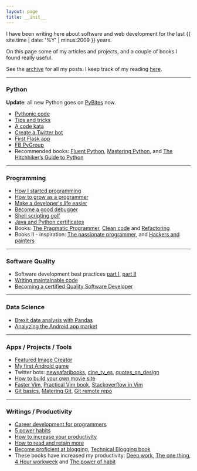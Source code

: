 ```yaml
---
layout: page
title: __init__
---
```


I have been writing here about software and web development for the last {{ site.time | date: '%Y' | minus:2009 }} years.

On this page some of my articles and projects, and a couple of books I found really useful.

See the [archive](archive) for all my posts. I keep track of my reading [here](http://bobbelderbos.com/books/).

---

### Python

__Update__: all new Python goes on [PyBites](http://pybit.es) now.

* [Pythonic code](http://bobbelderbos.com/2016/07/writing-pythonic-code-pays-off/)
* [Tips and tricks](http://bobbelderbos.com/2016/06/python-tips/)
* [A code kata](http://bobbelderbos.com/2016/12/code-kata/)
* [Create a Twitter bot](http://bobbelderbos.com/2016/06/twitter-bot/)
* [First Flask app](http://bobbelderbos.com/2016/12/learning-flask-building-quote-app/)
* [FB PyGroup](https://www.facebook.com/groups/1305028816183522)
* Recommended books: [Fluent Python](https://www.amazon.com/Fluent-Python-Concise-Effective-Programming/dp/1491946008/), [Mastering Python](https://www.amazon.com/Mastering-Python-Rick-van-Hattem/dp/1785289721), and [The Hitchhiker’s Guide to Python](http://docs.python-guide.org/en/latest/)

---

### Programming

* [How I started programming](http://bobbelderbos.com/2016/02/fired-up-about-programming/)
* [How to grow as a programmer](http://bobbelderbos.com/2012/09/how-to-grow-craft-programming/)
* [Make a developer's life easier](http://bobbelderbos.com/2011/04/make-developer-life-easier/)
* [Become a good debugger](http://bobbelderbos.com/2011/07/becoming-good-debugger/)
* [Shell scripting golf](http://bobbelderbos.com/2013/12/podcast-scripting-golf/)
* [Java and Python certificates](http://bobbelderbos.com/certifications)
* Books: [The Pragmatic Programmer](http://bobbelderbos.com/2011/02/great-book-about-software-engineering/), [Clean code](https://www.amazon.com/Clean-Code-Handbook-Software-Craftsmanship/dp/0132350882) and [Refactoring](https://www.amazon.com/Refactoring-Improving-Design-Existing-Code/dp/0201485672)
* Books II - inspiration: [The passionate programmer](http://bobbelderbos.com/2011/04/advance-career-read-passionate-programmer/), and [Hackers and painters](http://bobbelderbos.com/2012/07/books-hackers-and-painters-ideas-computer-age/)

---

### Software Quality

* Software development best practices [part I](http://bobbelderbos.com/2012/06/best-practices-software-development-programming-techniques/), [part II](http://bobbelderbos.com/2012/07/best-practices-software-development-good-coding-methodologies/)
* [Writing maintainable code](http://bobbelderbos.com/2016/03/building-maintainable-software/)
* [Becoming a certified Quality Software Developer](http://bobbelderbos.com/2016/07/certified-software-quality/)

---

### Data Science

* [Brexit data analysis with Pandas](http://bobbelderbos.com/2016/06/analyzing-brexit-data-with-pandas/)
* [Analyzing the Android app market](http://bobbelderbos.com/2016/07/google-play-topapps/)

---

### Apps / Projects / Tools

* [Featured Image Creator](http://bobbelderbos.com/2016/12/featured-image-creator/)
* [My first Android game](http://bobbelderbos.com/2015/04/my-first-android-game-free-monkey/)
* Twitter bots: [newsafaribooks](https://twitter.com/newsafaribooks), [cine_tv_es](https://twitter.com/cine_tv_es), [quotes_on_design](https://twitter.com/quotes_ondesign)
* [How to build your own movie site](http://bobbelderbos.com/2016/02/movie-site-in-minute-omdb-api-python/)
* [Faster Vim](http://bobbelderbos.com/2012/09/5-tips-for-becoming-faster-in-vim/), [Practical Vim book](http://bobbelderbos.com/2012/10/book-review-practical-vim-edit-text-at-the-speed-of-thought/), [Stackoverflow in Vim](http://bobbelderbos.com/2013/01/search-copy-stackoverflow-data-in-vim-with-conque/)
* [Git basics](http://bobbelderbos.com/2012/02/git-in-a-nutshell/), [Matering Git](http://bobbelderbos.com/2013/03/master-intermediate-git-operations/), [Git remote repo](http://bobbelderbos.com/2012/03/push-code-remote-web-server-git/)

---

### Writings / Productivity

* [Career development for programmers](http://bobbelderbos.com/2016/06/career-development-programmers/)
* [5 power habits](http://bobbelderbos.com/2016/02/power-habits/)
* [How to increase your productivity](http://127.0.0.1:4000/2010/09/increase-productivity-by-3-times/)
* [How to read and retain more](http://bobbelderbos.com/2015/08/tools-more-reading-and-info-retention/)
* [Become proficient at blogging](http://bobbelderbos.com/2011/07/10-steps-proficient-blogger/), [Technical Blogging book](http://bobbelderbos.com/2012/06/great-book-on-technical-blogging/)
* These books have increased my productivity: [Deep work](https://www.amazon.com/Deep-Work-Focused-Success-Distracted/dp/1455586692), [The one thing](https://www.amazon.com/ONE-Thing-Surprisingly-Extraordinary-Results/dp/1885167776), [4 Hour workweek](https://www.amazon.com/4-Hour-Workweek-Escape-Live-Anywhere/dp/0307465357) and [The power of habit](https://www.amazon.com/Power-Habit-What-Life-Business/dp/081298160X)

